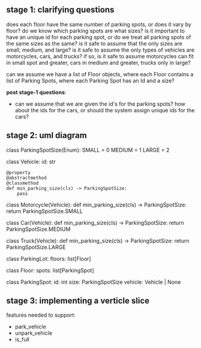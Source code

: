
## stage 1: clarifying questions
does each floor have the same number of parking spots, or does it vary by floor? 
do we know which parking spots are what sizes? 
is it important to have an unique id for each parking spot, or do we treat all parking spots of the same sizes as the same?
is it safe to assume that the only sizes are small, medium, and large? 
is it safe to assume the only types of vehicles are motorcycles, cars, and trucks? if so, is it safe to assume motorcycles can fit in small spot and greater, cars in medium and greater, trucks only in large? 

can we assume we have a list of Floor objects, where each Floor contains a list of Parking Spots, where each Parking Spot has an Id and a size? 

**post stage-1 questions**:
- can we assume that we are given the id's for the parking spots? how about the ids for the cars, or should the system assign unique ids for the cars?

## stage 2: uml diagram 

<!-- class VehicleSize(Enum):
    SMALL = 0
    MEDIUM = 1
    LARGE = 2 -->

class ParkingSpotSize(Enum):
    SMALL = 0
    MEDIUM = 1
    LARGE = 2

class Vehicle:
    id: str

    @property
    @abstractmethod
    @classmethod
    def min_parking_size(cls) -> ParkingSpotSize:
        pass

class Motorcycle(Vehicle): 
    def min_parking_size(cls) -> ParkingSpotSize:
        return ParkingSpotSize.SMALL

class Car(Vehicle): 
    def min_parking_size(cls) -> ParkingSpotSize:
        return ParkingSpotSize.MEDIUM

class Truck(Vehicle): 
    def min_parking_size(cls) -> ParkingSpotSize:
        return ParkingSpotSize.LARGE

class ParkingLot:
    floors: list[Floor]

class Floor:
    spots: list[ParkingSpot]

class ParkingSpot:
    id: int
    size: ParkingSpotSize
    vehicle: Vehicle | None


## stage 3: implementing a verticle slice

features needed to support:

- park_vehicle
- unpark_vehicle
- is_full
